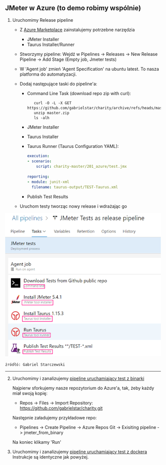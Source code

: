 ## JMeter w Azure (to demo robimy wspólnie)

1. Uruchomimy Release pipeline 

    - Z [Azure Marketplace](https://marketplace.visualstudio.com/items?itemName=AlexandreGattiker.jmeter-tasks) zainstalujemy potrzebne narzędzia
        - JMeter Installer
        - Taurus Installer/Runner
    
    - Stworzymy pipeline: Wejdź w Pipelines -> Releases -> New Release Pipeline -> Add Stage (Empty job, Jmeter tests) 
    
    - W 'Agent job' zmień 'Agent Specification' na  ubuntu latest. To nasza platforma do automatyzacji.
    - Dodaj następujące taski do pipeline'a:
    
        -   Command Line Task (download repo zip with curl):
                
             ```shell script
                curl -O -L -X GET https://github.com/gabrielstar/charity/archive/refs/heads/master.zip
                unzip master.zip             
                ls -alh 
               ```
   
         -  JMeter Installer
         -  Taurus Installer
         -  Taurus Runner (Taurus Configuration YAML):
         
            ```yaml
            execution:
            - scenario:
                script: charity-master/201_azure/test.jmx
            
            reporting:
            - module: junit-xml
              filename: taurus-output/TEST-Taurus.xml
            ```    
         - Publish Test Results
           
    - Uruchom testy tworząc nowy release i wdrażając go
            
![release](img/releasePipeline.png)
    
`żródłó: Gabriel Starczewski`
            
***
2.  Uruchomimy i zanalizujemy [pipeline uruchamiający test z binarki](jmeter_from_binary.yaml)
     
     Najpierw sforkujemy nasze repozytorium do Azure'a, tak, żeby każdy miał swoją kopię:
     
     - Repos -> Files -> Import Repository: https://github.com/gabrielstar/charity.git
     
    Następnie załadujemy przykładowe repo:
     
     - Pipelines -> Create Pipeline -> Azure Repos Git -> Exisiting pipeline -> jmeter_from_binary
    
    Na koniec klikamy 'Run'
     
3.  Uruchomimy i zanalizujemy [pipeline uruchamiający test z dockera](jmeter_from_docker.yaml)
    Instrukcje są identyczne jak powyżej.
